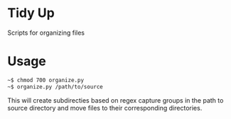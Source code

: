 # Tidy Up
Scripts for organizing files

# Usage
```bash
~$ chmod 700 organize.py
~$ organize.py /path/to/source
```
This will create subdirecties based on regex capture groups in the path to source directory and move files to their corresponding directories.
